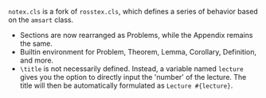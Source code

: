 `notex.cls` is a fork of `rosstex.cls`, which defines a series of behavior based on the `amsart` class.

* Sections are now rearranged as Problems, while the Appendix remains the same.
* Builtin environment for Problem, Theorem, Lemma, Corollary, Definition, and more.
* `\title` is not necessarily defined. Instead, a variable named `lecture` gives you the option to directly input the 'number' of the lecture. The title will then be automatically formulated as `Lecture #{lecture}`.
